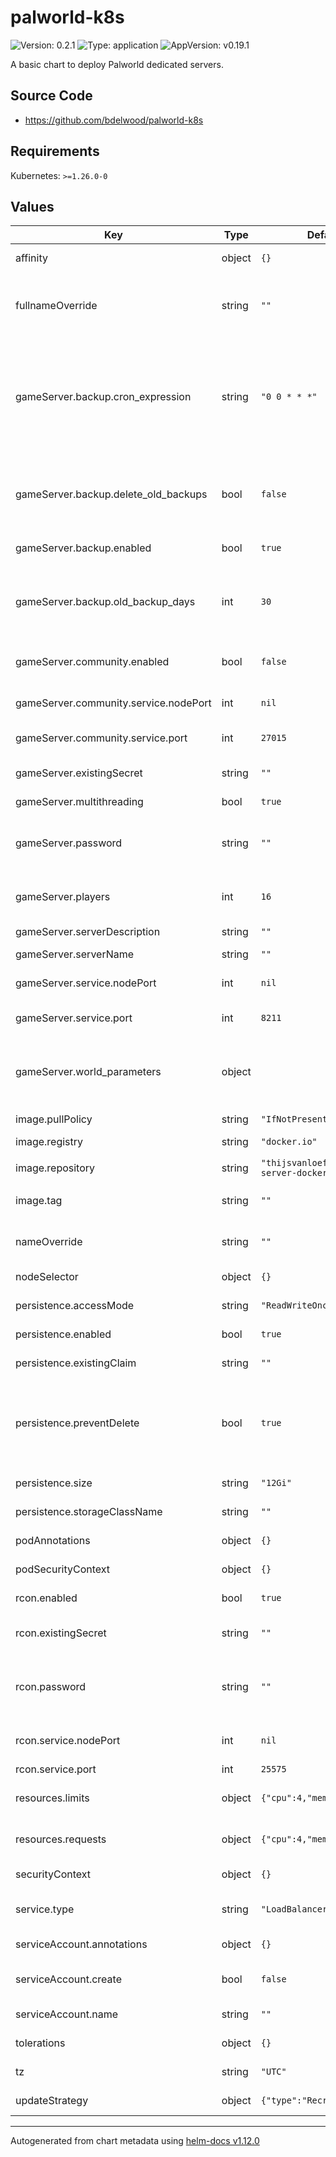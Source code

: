 # palworld-k8s

![Version: 0.2.1](https://img.shields.io/badge/Version-0.2.1-informational?style=flat-square) ![Type: application](https://img.shields.io/badge/Type-application-informational?style=flat-square) ![AppVersion: v0.19.1](https://img.shields.io/badge/AppVersion-v0.19.1-informational?style=flat-square)

A basic chart to deploy Palworld dedicated servers.

## Source Code

* <https://github.com/bdelwood/palworld-k8s>

## Requirements

Kubernetes: `>=1.26.0-0`

## Values

| Key | Type | Default | Description |
|-----|------|---------|-------------|
| affinity | object | `{}` | Affinity rules for pod scheduling. |
| fullnameOverride | string | `""` | Override the full name of the chart. Default is a combination of release name and chart name. |
| gameServer.backup.cron_expression | string | `"0 0 * * *"` | Cron expression for backup scheduling. Defines when the backups should be triggered. The default value here schedules a backup at midnight every day. Use standard cron format. |
| gameServer.backup.delete_old_backups | bool | `false` | Flag to decide whether to delete old backups. If set to true, backups older than a specified number of days will be deleted. |
| gameServer.backup.enabled | bool | `true` | Enable or disable automatic backups. |
| gameServer.backup.old_backup_days | int | `30` | The number of days to keep old backups. If `delete_old_backups` is enabled, backups older than this number of days will be deleted. |
| gameServer.community.enabled | bool | `false` | Enable if you want your server to show up as a community server. |
| gameServer.community.service.nodePort | int | `nil` | Node port a community server (for NodePort service type). |
| gameServer.community.service.port | int | `27015` | Service port for a community server. |
| gameServer.existingSecret | string | `""` | Name of an existing secret for the server password. |
| gameServer.multithreading | bool | `true` | Enable multithreading. |
| gameServer.password | string | `""` | Server password If one is not provided or an existing secret it not provided, one will be generated. |
| gameServer.players | int | `16` | Number of players allowed on the server concurrently. |
| gameServer.serverDescription | string | `""` | Description for the server. |
| gameServer.serverName | string | `""` | Custom server name. |
| gameServer.service.nodePort | int | `nil` | Node port for the game server (for NodePort service type). |
| gameServer.service.port | int | `8211` | Service port for the game server. |
| gameServer.world_parameters | object |  | Configure the game world settings. Use quotes to avoid validation issues. Accepted values are given [here](https://github.com/thijsvanloef/palworld-server-docker/blob/main/.env.example) |
| image.pullPolicy | string | `"IfNotPresent"` | Image pull policy |
| image.registry | string | `"docker.io"` | Container registry for the image. |
| image.repository | string | `"thijsvanloef/palworld-server-docker"` | Image repository |
| image.tag | string | `""` | Overrides the image tag. Default is the chart appVersion. |
| nameOverride | string | `""` | Override the name of the chart. Default is the chart name. |
| nodeSelector | object | `{}` | Node selector for pod scheduling. |
| persistence.accessMode | string | `"ReadWriteOnce"` | Access mode for the persistent volume. |
| persistence.enabled | bool | `true` | Enable or disable persistence. |
| persistence.existingClaim | string | `""` | Name of an existing persistentVolumeClaim. |
| persistence.preventDelete | bool | `true` | Prevent Helm from deleting the PVC. Some storageClasses (such as the local-path-provisioner installed by default by k3s) have reclaimPolicy: Delete. |
| persistence.size | string | `"12Gi"` | Size of the persistent volume. |
| persistence.storageClassName | string | `""` | Storage class name for the PVC. |
| podAnnotations | object | `{}` | Annotations to add to the pod. |
| podSecurityContext | object | `{}` | Security context for the pod. |
| rcon.enabled | bool | `true` | Enable or disable RCON. |
| rcon.existingSecret | string | `""` | Name of an existing secret for the RCON (admin) password. |
| rcon.password | string | `""` | RCON (admin) password. If one is not provided and RCON is enabled, one will be generated. |
| rcon.service.nodePort | int | `nil` | Node port for RCON (for NodePort service type). |
| rcon.service.port | int | `25575` | Service port for RCON. |
| resources.limits | object | `{"cpu":4,"memory":"16Gi"}` | Resource limits (CPU, Memory) for the server. |
| resources.requests | object | `{"cpu":4,"memory":"8Gi"}` | Resource requests (CPU, Memory) for the server. |
| securityContext | object | `{}` | Security context for the pod containers. |
| service.type | string | `"LoadBalancer"` | Service type (e.g., LoadBalancer, ClusterIP, NodePort) |
| serviceAccount.annotations | object | `{}` | Annotations to add to the service account. |
| serviceAccount.create | bool | `false` | Specifies whether a service account should be created. |
| serviceAccount.name | string | `""` | The name of the service account. |
| tolerations | object | `{}` | Tolerations for pod scheduling. |
| tz | string | `"UTC"` | Timezone setting for the server. |
| updateStrategy | object | `{"type":"Recreate"}` | Update strategy for deployments. |

----------------------------------------------
Autogenerated from chart metadata using [helm-docs v1.12.0](https://github.com/norwoodj/helm-docs/releases/v1.12.0)
